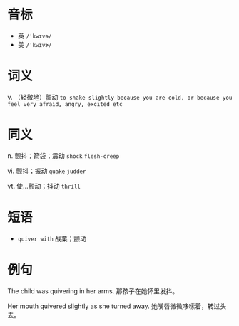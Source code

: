 # 音标

- 英 `/'kwɪvə/`
- 美 `/'kwɪvɚ/`

# 词义

v. （轻微地）颤动
`to shake slightly because you are cold, or because you feel very afraid, angry, excited etc`

# 同义

n. 颤抖；箭袋；震动
`shock` `flesh-creep`

vi. 颤抖；振动
`quake` `judder`

vt. 使…颤动；抖动
`thrill`

# 短语

- `quiver with` 战栗；颤动

# 例句

The child was quivering in her arms.
那孩子在她怀里发抖。

Her mouth quivered slightly as she turned away.
她嘴唇微微哆嗦着，转过头去。


